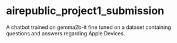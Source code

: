 # airepublic_project1_submission

A chatbot trained on gemma2b-it fine tuned on a dataset containing questions and answers regarding Apple Devices.
